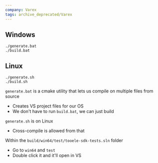 ```yaml
---
company: Varex
tags: archive_deprecated/Varex
---
```

## Windows
```shell
./generate.bat
./build.bat
```
## Linux
```shell
./generate.sh
./build.sh
```

`generate.bat` is a cmake utility that lets us compile on multiple files from source
- Creates VS project files for our OS
- We don't have to run `build.bat`, we can just build 

`generate.sh` is on Linux
- Cross-compile is allowed from that

Within the `build/win64/test/tooele-sdk-tests.sln` folder
- Go to `win64` and `test`
- Double click it and it'll open in VS